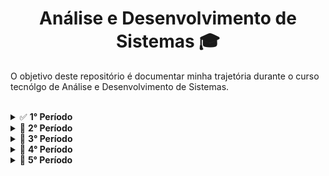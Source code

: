 <h1 align="center">
  Análise e Desenvolvimento de Sistemas 🎓
</h1>

O objetivo deste repositório é documentar minha trajetória durante o curso tecnólgo de Análise e Desenvolvimento de Sistemas.

<br>


<details>
  <summary>✅ <b>1° Período</b></summary>
  <ul>
    <li><a href="./design_de_interacao_humano_maquina/README.md" style="text-decoration:none;">✅<i> Design de Interação Humano-Máquina</i></a></li>
    <li><a href="./introducao_a_redes_de_computadores/README.md" style="text-decoration:none;">✅<i> Introdução a Redes de Computadores</i></a></li>
    <li><a href="./introducao_ao_desenvolvimento_web/README.md" style="text-decoration:none;">✅<i> Introdução ao Desenvolvimento Web</i></a></li>
    <li><a href="./matematica_discreta/README.md" style="text-decoration:none;">✅<i> Matemática Discreta</i></a></li>
    <li><a href="./pensamento_computacional_e_algoritmos/README.md" style="text-decoration:none;">✅<i> Pensamento Computacional e Algoritmos</i></a></li>
    <li><a href="./projeto_integrador_I/README.md" style="text-decoration:none;">✅<i> Projeto Integrador I: Concepção e Prototipação</i></a></li>
  </ul>
</details>

<details>
  <summary>🔄 <b>2° Período</b></summary>
  <ul>
    <li><a href="./" style="text-decoration:none;">🔄<i> Arquitetura de Computadores e Sistemas Operacionais</i></a></li>
    <li><a href="./" style="text-decoration:none;">🔄<i> Banco de Dados</i></a></li>
    <li><a href="./" style="text-decoration:none;">🔄<i> Estrutura de Dados</i></a></li>
    <li><a href="./" style="text-decoration:none;">🔄<i> Informática e Sociedade</i></a></li>
    <li><a href="./" style="text-decoration:none;">🔄<i> Programação Orientada a Objetos</i></a></li>
    <li><a href="./" style="text-decoration:none;">🔄<i> Projeto Integrador II: Modelagem de Banco de Dados</i></a></li>
  </ul>
</details>

<details>
  <summary>🔄 <b>3° Período</b></summary>
  <ul>
    <li><a href="./" style="text-decoration:none;">🔄<i> Análise e Projeto de Software</i></a></li>
    <li><a href="./" style="text-decoration:none;">🔄<i> Arquitetura e Software</i></a></li>
    <li><a href="./" style="text-decoration:none;">🔄<i> Computação em Nuvem e Web Services</i></a></li>
    <li><a href="./" style="text-decoration:none;">🔄<i> Configuração e Manutenção de Software</i></a></li>
    <li><a href="./" style="text-decoration:none;">🔄<i> Design de Interação Humano-Máquina</i></a></li>
    <li><a href="./" style="text-decoration:none;">🔄<i> Estatística Aplicada</i></a></li>
    <li><a href="./" style="text-decoration:none;">🔄<i> Projeto Integrador III: Desenvolvimento Full Stack</i></a></li>
  </ul>
</details>

<details>
  <summary>🔄 <b>4° Período</b></summary>
  <ul>
    <li><a href="./" style="text-decoration:none;">🔄<i> Análise e Visualização de Dados</i></a></li>
    <li><a href="./" style="text-decoration:none;">🔄<i> Desenvolvimentos de Aplicações Móveis</i></a></li>
    <li><a href="./" style="text-decoration:none;">🔄<i> Gestão de Projetos e Governança de TI</i></a></li>
    <li><a href="./" style="text-decoration:none;">🔄<i> Inovação e Empreendedorismo</i></a></li>
    <li><a href="./" style="text-decoration:none;">🔄<i> Sistemas Distribuídos</i></a></li>
    <li><a href="./" style="text-decoration:none;">🔄<i> Projeto Integrador IV: Aplicações Móveis</i></a></li>
  </ul>
</details>

<details>
  <summary>🔄 <b>5° Período</b></summary>
  <ul>
    <li><a href="./" style="text-decoration:none;">🔄<i> Big Data e Data Science</i></a></li>
    <li><a href="./" style="text-decoration:none;">🔄<i> Inteligência Artificial</i></a></li>
    <li><a href="./" style="text-decoration:none;">🔄<i> Testes e Verificação de Software</i></a></li>
    <li><a href="./" style="text-decoration:none;">🔄<i> Sistemas Embarcados</i></a></li>
    <li><a href="./" style="text-decoration:none;">🔄<i> Segurança da Informação</i></a></li>
    <li><a href="./" style="text-decoration:none;">🔄<i> Projeto Integrador V: Sistemas Inteligentes</i></a></li>
  </ul>
</details>

<br>
